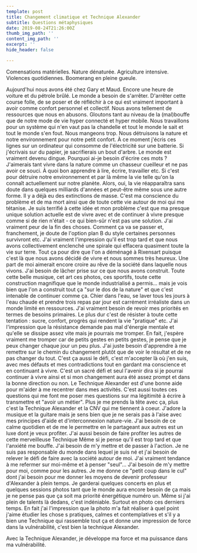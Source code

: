 ```yaml
---
template: post
title: Changement climatique et Technique Alexander
subtitle: Questions métaphysiques
date: 2019-08-24T21:26:00Z
thumb_img_path: ''
content_img_path: ''
excerpt: ''
hide_header: false

---
```


Comensations matérielles. Nature dénaturée. Agriculture intensive. Violences 
quotidiennes. Boomerang en pleine gueule.

Aujourd'hui nous avons été chez Gary et Maud. Encore une heure de voiture et du pétrole brûlé.
Le monde a besoin de s'arrêter. D'arrêter cette course folle, de se poser et de réfléchir à ce qui est vraiment important à avoir comme confort personnel et collectif.
Nous avons tellement de ressources que nous en abusons. Gloutons tant au niveau de la (mal)bouffe que de notre mode de vie hyper connecté et hyper mobile.
Nous travaillons pour un système qui n'en vaut pas la chandelle et tout le monde le sait et tout le monde s'en fout.
Nous mangeons trop. Nous détruisons la nature et notre environnement pour notre petit confort.
À ce moment j'écris ces lignes sur un ordinateur qui consomme de l'électricité sur une batterie. Si j'écrivais sur du papier, je sacrifierais un bout d'arbre. Le monde est vraiment devenu dingue. Pourquoi ai-je besoin d'écrire ces mots ? J'aimerais tant vivre dans la nature comme un chasseur cueilleur et ne pas avoir ce souci. À quoi bon apprendre à lire, écrire, travailler etc. Si c'est pour détruire notre environnement et par là même la vie telle qu'on la connaît actuellement sur notre planète. Alors, oui, la vie réapparaîtra sans doute dans quelques milliards d'années et peut-être même sous une autre forme. Il y a déjà eu des extinctions de masse. C'est ma conscience du problème et de ma mort ainsi que de toute cette vie autour de moi qui me tétanise. Je suis terrifié à cette idée et mon problème c'est que ma presque unique solution actuelle est de vivre avec et de continuer à vivre presque comme si de rien n'était - ce qui bien-sûr n'est pas une solution.
J'ai vraiment peur de la fin des choses. Comment ça va se passer et, franchement, je doute de l'option plan B du style certaines personnes survivront etc. J'ai vraiment l'impression qu'il est trop tard et que nous avons collectivement enclenché une spirale qui effacera quasiment toute la vie sur terre.
Tout ça pour dire que l'on a déménagé à Rixensart puisque c'est là que nous avons décidé de vivre et nous sommes très heureux. Une part de moi aimerait  encore croire  au rêve de la société dans laquelle nous vivons.
J'ai besoin de lâcher prise sur ce que nous avons construit. Toute cette belle musique, cet art ces photos, ces sportifs, toute cette construction magnifique que le monde industrialisé a permis... mais je vois bien que l'on a construit tout ça "sur le dos de la nature" et que c'est intenable de continuer comme ça.
Chier dans l'eau, se laver tous les jours à l'eau chaude et prendre trois repas par jour est carrément irréaliste dans un monde limité en ressources.
J'ai vraiment besoin de revoir mes priorités en termes de besoins primaires.
Le plus dur c'est de résister à toute cette tentation : sucre, confort, progrès qui rendent la vie "pratique" etc. J'ai l'impression que la résistance demande pas mal d'énergie mentale et qu'elle se dissipe assez vite mais je pourrais me tromper. En fait, j'espère vraiment me tromper car de petits gestes en petits gestes, je pense que je peux changer chaque jour un peu plus. J'ai juste besoin d'apprendre à me remettre sur le chemin du changement plutôt que de voir le résultat et de ne pas changer du tout.
C'est ça aussi le défi, c'est m'accepter là où j'en suis, avec mes défauts et mes contradictions tout en gardant ma conscience et en continuant à vivre. C'est un sacré défi et seul l'avenir dira si je pourrai continuer à vivre ainsi et si mon changement aura été assez prompt et dans la bonne direction ou non.
Le Technique Alexander est d'une bonne aide pour m'aider à me recentrer dans mes activités. C'est aussi toutes ces questions qui me font me poser mes questions sur ma légitimité à écrire à transmettre et "avoir un métier".
Plus je me prends la tête avec ça, plus c'est la Technique Alexander et la CNV qui me tiennent à coeur.
J'adore la musique et la guitare mais je sens bien que je ne serais pas à l'aise avec mes principes d'aide et d'interconnexion nature-vie. J'ai besoin de ce calme quotidien et de me le permettre en le partageant aux autres est un luxe dont je veux profiter. J'ai aussi besoin de faire profiter les autres de cette merveilleuse Technique
Même si je pense qu'il est trop tard et que l'anxiété me bouffe. J'ai besoin de m'y mettre et de passer à l'action. Je ne suis pas responsable du monde dans lequel je suis né et j'ai besoin de relever le défi de faire avec la société autour de moi. J'ai vraiment tendance à me refermer sur moi-même et à penser "seul"... J'ai besoin de m'y mettre pour moi, comme pour les autres.
Je me donne ce "petit coup dans le cul" dont j'ai besoin pour me donner les moyens de devenir professeur d'Alexander à plein temps. Je garderai quelques concerts en plus et quelques sessions photos tant que le monde aura encore besoin de ça mais je ne pense pas que ça soit ma priorité énergétique numéro un. Même si j'ai plein de talents là dedans, c'est indéniable. Surtout en photo ces derniers temps.
En fait j'ai l'impression que la photo m'a fait réaliser à quel point j'aime étudier les chose 
s pratiques, calmes et contemplatives et s'il y a bien une Technique qui rassemble tout ça et donne une impression de force dans la vulnérabilité, c'est bien la technique Alexander. 

Avec la Technique Alexander, je développe ma force et ma puissance dans ma vulnérabilité.

